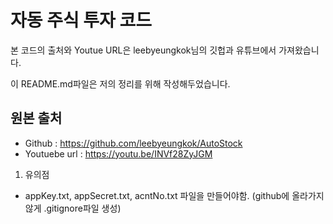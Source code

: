 # 자동 주식 투자 코드 

본 코드의 출처와 Youtue URL은 leebyeungkok님의 깃헙과 유튜브에서 가져왔습니다.

이 README.md파일은 저의 정리를 위해 작성해두었습니다.

## 원본 출처
- Github : https://github.com/leebyeungkok/AutoStock
- Youtuebe url : https://youtu.be/INVf28ZyJGM


1. 유의점
- appKey.txt, appSecret.txt, acntNo.txt 파일을 만들어야함. (github에 올라가지 않게 .gitignore파일 생성)

